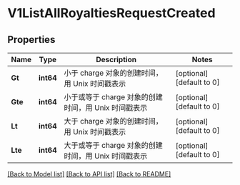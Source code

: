 # V1ListAllRoyaltiesRequestCreated

## Properties
Name | Type | Description | Notes
------------ | ------------- | ------------- | -------------
**Gt** | **int64** | 小于 charge 对象的创建时间，用 Unix 时间戳表示 | [optional] [default to 0]
**Gte** | **int64** | 小于或等于 charge 对象的创建时间，用 Unix 时间戳表示 | [optional] [default to 0]
**Lt** | **int64** | 大于 charge 对象的创建时间，用 Unix 时间戳表示 | [optional] [default to 0]
**Lte** | **int64** | 大于或等于 charge 对象的创建时间，用 Unix 时间戳表示 | [optional] [default to 0]

[[Back to Model list]](../README.md#documentation-for-models) [[Back to API list]](../README.md#documentation-for-api-endpoints) [[Back to README]](../README.md)


